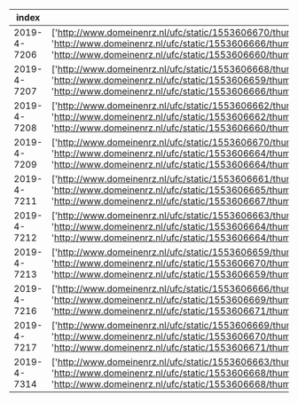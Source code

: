 index|image_urls|brand|model|model_specification|color|age|body_type|convertible|number_of_doors|length|wheelbase|foreign_registration|registration_number|taxi
-----|-----|-----|-----|-----|-----|-----|-----|-----|-----|-----|-----|-----|-----|-----
2019-4-7206|['http://www.domeinenrz.nl/ufc/static/1553606670/thumb/domeinenrz_sites/f80f7d997d97cf39e82addb1d92b3370/1024/768/image.jpg', 'http://www.domeinenrz.nl/ufc/static/1553606666/thumb/domeinenrz_sites/aaa86055897ef95b3bba54b2e8047071/1024/768/image.jpg', 'http://www.domeinenrz.nl/ufc/static/1553606660/thumb/domeinenrz_sites/3ba6e49b3fdfbcb92d0bdf5305848477/1024/768/image.jpg']|VOLVO|v50|1.6d|ZWART|5038.0|stationwagen|False|4|451.0|264.0|Nederlands|41-RN-RL|False
2019-4-7207|['http://www.domeinenrz.nl/ufc/static/1553606668/thumb/domeinenrz_sites/cd6216a39dea3e2098f1e5903e2bfc2a/1024/768/image.jpg', 'http://www.domeinenrz.nl/ufc/static/1553606659/thumb/domeinenrz_sites/265b791a0213ec9b9586d871947cde94/1024/768/image.jpg', 'http://www.domeinenrz.nl/ufc/static/1553606666/thumb/domeinenrz_sites/a395d47bdc951ef9b353a7ff3e1e99ae/1024/768/image.jpg']|VOLVO|v70|d5 aut.|ZWART|5430.0|stationwagen|False|4|471.0|276.0||64-PF-HH|False
2019-4-7208|['http://www.domeinenrz.nl/ufc/static/1553606662/thumb/domeinenrz_sites/6a6c093d47781f59fe4a1d2f6d0052ab/1024/768/image.jpg', 'http://www.domeinenrz.nl/ufc/static/1553606662/thumb/domeinenrz_sites/61b63f4e487e96ea7e822b088b6f9c0b/1024/768/image.jpg', 'http://www.domeinenrz.nl/ufc/static/1553606660/thumb/domeinenrz_sites/2efc4c9cf1e821c850d4272631e8e216/1024/768/image.jpg']|BMW|520|||4293.0||False|-1|||Pools||
2019-4-7209|['http://www.domeinenrz.nl/ufc/static/1553606670/thumb/domeinenrz_sites/f390400a87ad04568b6be9c8665173d5/1024/768/image.jpg', 'http://www.domeinenrz.nl/ufc/static/1553606664/thumb/domeinenrz_sites/9356aaffa913f85a2fd52aecfcf4968a/1024/768/image.jpg', 'http://www.domeinenrz.nl/ufc/static/1553606664/thumb/domeinenrz_sites/900f9615e9e9b2bff77e6ddc1c1dbf0b/1024/768/image.jpg']|VOLVO|v40||ZWART|2345.0|mpv|False|4|437.0|265.0||8-TLV-59|False
2019-4-7211|['http://www.domeinenrz.nl/ufc/static/1553606661/thumb/domeinenrz_sites/456616fa1e024140481578ba20190039/1024/768/image.jpg', 'http://www.domeinenrz.nl/ufc/static/1553606665/thumb/domeinenrz_sites/9427a44349c0266b40d69f7e9915bb16/1024/768/image.jpg', 'http://www.domeinenrz.nl/ufc/static/1553606667/thumb/domeinenrz_sites/c1ffbc50c43dd937e65fdb82ba04e28f/1024/768/image.jpg']|SAAB|93|||5074.0||False|-1|||Belgisch||
2019-4-7212|['http://www.domeinenrz.nl/ufc/static/1553606663/thumb/domeinenrz_sites/76b6a1f9a24b0cb48b38618191276aaf/1024/768/image.jpg', 'http://www.domeinenrz.nl/ufc/static/1553606664/thumb/domeinenrz_sites/91e1c60c801c6ef6bd3b0802e07a5478/1024/768/image.jpg', 'http://www.domeinenrz.nl/ufc/static/1553606664/thumb/domeinenrz_sites/8643f0e299d63adb50af0911935371d1/1024/768/image.jpg']|FORD|focus||GRIJS|3940.0|stationwagen|False|4|0.0|264.0||2-SHL-80|False
2019-4-7213|['http://www.domeinenrz.nl/ufc/static/1553606659/thumb/domeinenrz_sites/17c41d5838a42a6b899f45bed7e139da/1024/768/image.jpg', 'http://www.domeinenrz.nl/ufc/static/1553606670/thumb/domeinenrz_sites/f74dc3414a702836613d5a275e249800/1024/768/image.jpg', 'http://www.domeinenrz.nl/ufc/static/1553606659/thumb/domeinenrz_sites/1936ca54230636784e7111611dc82766/1024/768/image.jpg']|SKODA|fabia||ZWART|3072.0|stationwagen|False|4|0.0|245.0||35-NRV-1|False
2019-4-7216|['http://www.domeinenrz.nl/ufc/static/1553606666/thumb/domeinenrz_sites/acb1d7efd38cf909a5b9c49ae708c3cf/1024/768/image.jpg', 'http://www.domeinenrz.nl/ufc/static/1553606669/thumb/domeinenrz_sites/e0fd4e82ab6b716fc363d2075760a7ef/1024/768/image.jpg', 'http://www.domeinenrz.nl/ufc/static/1553606671/thumb/domeinenrz_sites/f9eebd90d6984af463e88b82ea6dafab/1024/768/image.jpg']|KIA|rio||BEIGE|2676.0|mpv|False|4|405.0|257.0||20-SVG-1|False
2019-4-7217|['http://www.domeinenrz.nl/ufc/static/1553606669/thumb/domeinenrz_sites/df24da6870f1ed0b430dbdf3d8e5bd40/1024/768/image.jpg', 'http://www.domeinenrz.nl/ufc/static/1553606670/thumb/domeinenrz_sites/e9614230c61e73d580cba7bf878d42a7/1024/768/image.jpg', 'http://www.domeinenrz.nl/ufc/static/1553606671/thumb/domeinenrz_sites/fee0e7f5f70cf38af862c753bd1490d9/1024/768/image.jpg']|VOLKSWAGEN|fox|40 kw|GRIJS|4616.0|hatchback|False|2|383.0|246.0||19-ZPR-5|False
2019-4-7314|['http://www.domeinenrz.nl/ufc/static/1553606663/thumb/domeinenrz_sites/7142e1e51e20f35a03340fac47b002d3/1024/768/image.jpg', 'http://www.domeinenrz.nl/ufc/static/1553606668/thumb/domeinenrz_sites/d3d8bbc9be0e07138b3e9f9b2e49faf0/1024/768/image.jpg', 'http://www.domeinenrz.nl/ufc/static/1553606668/thumb/domeinenrz_sites/d22ac7c6c5c603e6f2238f0f931be10d/1024/768/image.jpg']|VOLKSWAGEN|caddy||WIT|3702.0|stationwagen|False|3||300.0||HP-959-V|False
